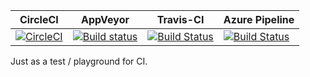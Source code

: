 | CircleCI | AppVeyor | Travis-CI | Azure Pipeline |   
| -- | -- | -- | -- |  
| [![CircleCI](https://circleci.com/bb/gfoidltests/continuous-integration-test/tree/master.svg?style=svg)](https://circleci.com/bb/gfoidltests/continuous-integration-test/tree/master) | [![Build status](https://ci.appveyor.com/api/projects/status/ramupu2tb0ksrxpb?svg=true)](https://ci.appveyor.com/project/GntherFoidl/continuous-integration-test) | [![Build Status](https://travis-ci.org/gfoidl/Continuous-Integration-Test.svg?branch=master)](https://travis-ci.org/gfoidl/Continuous-Integration-Test) | [![Build Status](https://dev.azure.com/gh-gfoidl/AzureDevOpsTest/_apis/build/status/Continuous-Integration-Test)](https://dev.azure.com/gh-gfoidl/AzureDevOpsTest/_build/latest?definitionId=4) |  

Just as a test / playground for CI.
